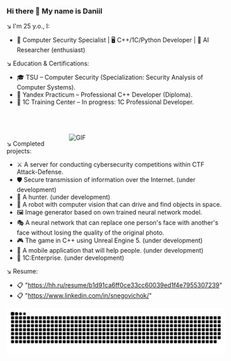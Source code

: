 ### Hi there 👋 My name is Daniil
↘️ I'm 25 y.o., I:
- 🔐 Computer Security Specialist | 🖥️ C++/1C/Python Developer | 🤖 AI Researcher (enthusiast) 

↘️ Education & Certifications:
- 🎓 TSU – Computer Security (Specialization: Security Analysis of Computer Systems).
- 📜 Yandex Practicum – Professional C++ Developer (Diploma).
- 🔭 1C Training Center – In progress: 1C Professional Developer.
<br/>
<br/>
<br/>
<img align="right" alt="GIF" src="https://raw.githubusercontent.com/rahul-jha98/rahul-jha98/main/techstack.gif" width="360px"/>

↘️ Completed projects:
- ⚔️ A server for conducting cybersecurity competitions within CTF Attack-Defense.
- 🛡️ Secure transmission of information over the Internet. (under development)
- 🏹 A hunter. (under development)
- 👀 A robot with computer vision that can drive and find objects in space.
- 🖼️ Image generator based on own trained neural network model.
- 🎭 A neural network that can replace one person's face with another's face without losing the quality of the original photo.
- 🎮 The game in C++ using Unreal Engine 5. (under development)
- 📱 A mobile application that will help people. (under development)
- 🧮 1C:Enterprise. (under development)

↘️ Resume:
- 📋 "https://hh.ru/resume/b1d91ca6ff0ce33cc60039ed1f4e7955307239"
- 📋 "https://www.linkedin.com/in/snegovichok/"

<picture>
  <source
    media="(prefers-color-scheme: dark)"
    srcset="https://raw.githubusercontent.com/platane/snk/output/github-contribution-grid-snake-dark.svg"
  />
  <source
    media="(prefers-color-scheme: light)"
    srcset="https://raw.githubusercontent.com/platane/snk/output/github-contribution-grid-snake.svg"
  />
  <img
    alt="github contribution grid snake animation"
    src="https://raw.githubusercontent.com/platane/snk/output/github-contribution-grid-snake.svg"
  />
</picture>
